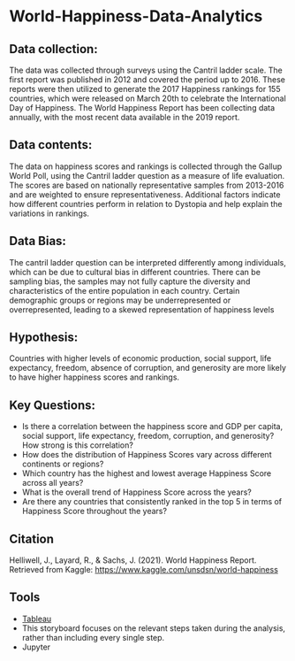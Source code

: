 # World-Happiness-Data-Analytics
## Data collection: 
The data was collected through surveys using the Cantril ladder scale. The first report was published in 
2012 and covered the period up to 2016. These reports were then utilized to generate the 2017 Happiness 
rankings for 155 countries, which were released on March 20th to celebrate the International Day of 
Happiness. The World Happiness Report has been collecting data annually, with the most recent data 
available in the 2019 report.
## Data contents: 
The data on happiness scores and rankings is collected through the Gallup World Poll, using the Cantril 
ladder question as a measure of life evaluation. The scores are based on nationally representative samples 
from 2013-2016 and are weighted to ensure representativeness. Additional factors indicate how different 
countries perform in relation to Dystopia and help explain the variations in rankings.
## Data Bias:
The cantril ladder question can be interpreted differently among individuals, which can be due to cultural 
bias in different countries. There can be sampling bias, the samples may not fully capture the diversity and 
characteristics of the entire population in each country. Certain demographic groups or regions may be 
underrepresented or overrepresented, leading to a skewed representation of happiness levels
## Hypothesis:
Countries with higher levels of economic production, social support, life expectancy, freedom, absence of corruption, and generosity are more likely to have higher happiness scores and rankings.
## Key Questions: 
+ Is there a correlation between the happiness score and GDP per capita, social support, life expectancy, freedom, corruption, and generosity? How strong is this correlation?
+ How does the distribution of Happiness Scores vary across different continents or regions?
+ Which country has the highest and lowest average Happiness Score across all years?
+ What is the overall trend of Happiness Score across the years?
+ Are there any countries that consistently ranked in the top 5 in terms of Happiness Score throughout the years?
## Citation
Helliwell, J., Layard, R., & Sachs, J. (2021). World Happiness Report. Retrieved from Kaggle: https://www.kaggle.com/unsdsn/world-happiness
## Tools
+ [Tableau](https://public.tableau.com/app/profile/jocelyn.garcia/viz/countrieshappinessscoresfrom2015-2016/Story2)
+ This storyboard focuses on the relevant steps taken during the analysis, rather than including every single step.
+ Jupyter


